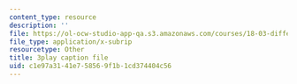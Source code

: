 ```yaml
---
content_type: resource
description: ''
file: https://ol-ocw-studio-app-qa.s3.amazonaws.com/courses/18-03-differential-equations-spring-2010/c1e97a3141e758569f1b1cd374404c56_yD0_EQLxHcw.vtt
file_type: application/x-subrip
resourcetype: Other
title: 3play caption file
uid: c1e97a31-41e7-5856-9f1b-1cd374404c56
---
```

